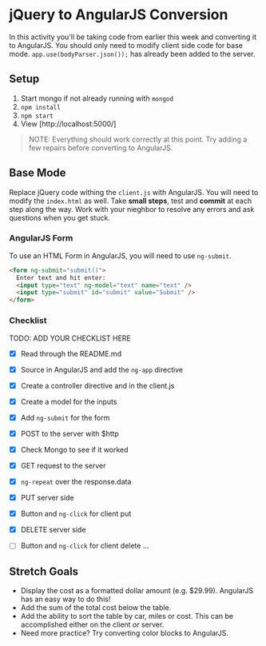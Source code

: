 # jQuery to AngularJS Conversion

In this activity you'll be taking code from earlier this week and converting it to AngularJS. You should only need to modify client side code for base mode. `app.use(bodyParser.json());` has already been added to the server.

## Setup

1. Start mongo if not already running with `mongod`
2. `npm install`
3. `npm start`
4. View [http://localhost:5000/]

> NOTE: Everything should work correctly at this point. Try adding a few repairs before converting to AngularJS.

## Base Mode

Replace jQuery code withing the `client.js` with AngularJS. You will need to modify the `index.html` as well. Take **small steps**, test and **commit** at each step along the way. Work with your nieghbor to resolve any errors and ask questions when you get stuck.

### AngularJS Form

To use an HTML Form in AngularJS, you will need to use `ng-submit`.

```HTML
<form ng-submit="submit()">
  Enter text and hit enter:
  <input type="text" ng-model="text" name="text" />
  <input type="submit" id="submit" value="Submit" />
</form>
```

### Checklist

TODO: ADD YOUR CHECKLIST HERE

- [x] Read through the README.md
- [x] Source in AngularJS and add the `ng-app` directive
- [x] Create a controller directive and in the client.js
- [x] Create a model for the inputs
- [x] Add `ng-submit` for the form
- [x] POST to the server with $http
- [x] Check Mongo to see if it worked
- [x] GET request to the server
- [x] `ng-repeat` over the response.data

- [x] PUT server side
- [x] Button and `ng-click` for client put
- [x] DELETE server side
- [ ] Button and `ng-click` for client delete
...

## Stretch Goals

- Display the cost as a formatted dollar amount (e.g. $29.99). AngularJS has an easy way to do this!
- Add the sum of the total cost below the table.
- Add the ability to sort the table by car, miles or cost. This can be accomplished either on the client *or* server.
- Need more practice? Try converting color blocks to AngularJS.